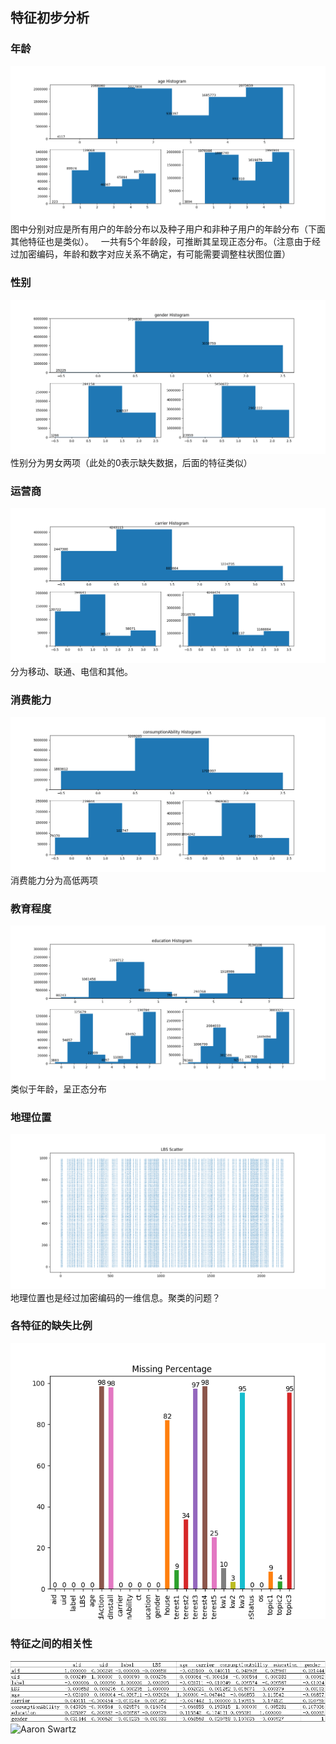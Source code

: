 ## 特征初步分析
### 年龄
![Aaron Swartz](https://github.com/ustcxiexk/TCAlgorithmCompetition/blob/master/DataCleansing/images/age.png)
图中分别对应是所有用户的年龄分布以及种子用户和非种子用户的年龄分布（下面其他特征也是类似）。  
一共有5个年龄段，可推断其呈现正态分布。（注意由于经过加密编码，年龄和数字对应关系不确定，有可能需要调整柱状图位置）

### 性别
![Aaron Swartz](https://github.com/ustcxiexk/TCAlgorithmCompetition/blob/master/DataCleansing/images/gender.png)
性别分为男女两项（此处的0表示缺失数据，后面的特征类似）

### 运营商
![Aaron Swartz](https://github.com/ustcxiexk/TCAlgorithmCompetition/blob/master/DataCleansing/images/carrier.png)
分为移动、联通、电信和其他。

### 消费能力
![Aaron Swartz](https://github.com/ustcxiexk/TCAlgorithmCompetition/blob/master/DataCleansing/images/consumptionAbility.png)
消费能力分为高低两项

### 教育程度
![Aaron Swartz](https://github.com/ustcxiexk/TCAlgorithmCompetition/blob/master/DataCleansing/images/education.png)
类似于年龄，呈正态分布

### 地理位置
![Aaron Swartz](https://github.com/ustcxiexk/TCAlgorithmCompetition/blob/master/DataCleansing/images/LBS.png)
地理位置也是经过加密编码的一维信息。聚类的问题？

### 各特征的缺失比例
![Aaron Swartz](https://github.com/ustcxiexk/TCAlgorithmCompetition/blob/master/DataCleansing/images/Missing_Percentage.png)

### 特征之间的相关性
![Aaron Swartz](https://github.com/ustcxiexk/TCAlgorithmCompetition/blob/master/DataCleansing/images/dependency.png)
![Aaron Swartz](https://github.com/ustcxiexk/TCAlgorithmCompetition/blob/master/DataCleansing/images/dependency2.png)



